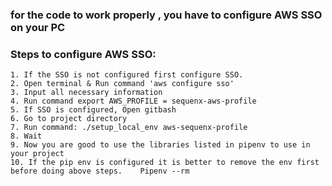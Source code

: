 ### for the code to work properly , you have to configure AWS SSO on your PC

### Steps to configure AWS SSO:
    1. If the SSO is not configured first configure SSO.
    2. Open terminal & Run command 'aws configure sso'
    3. Input all necessary information
    4. Run command export AWS_PROFILE = sequenx-aws-profile
    5. If SSO is configured, Open gitbash
    6. Go to project directory
    7. Run command: ./setup_local_env aws-sequenx-profile
    8. Wait
    9. Now you are good to use the libraries listed in pipenv to use in your project
    10. If the pip env is configured it is better to remove the env first before doing above steps.    Pipenv --rm